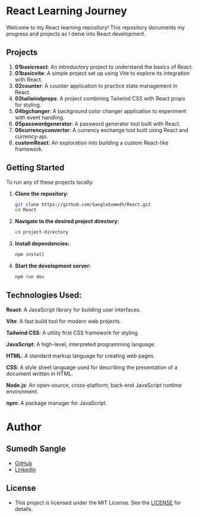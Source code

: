 # React Learning Journey

Welcome to my React learning repository! This repository documents my progress and projects as I delve into React development.

## Projects

1. **01basicreact**: An introductory project to understand the basics of React.
2. **01basicvite**: A simple project set up using Vite to explore its integration with React.
3. **02counter**: A counter application to practice state management in React.
4. **03tailwindprops**: A project combining Tailwind CSS with React props for styling.
5. **04bgchanger**: A background color changer application to experiment with event handling.
6. **05passwordgenerator**: A password generator tool built with React.
7. **06currencyconverter**: A currency exchange tool built using React and currency-api.
8. **customReact**: An exploration into building a custom React-like framework.

## Getting Started

To run any of these projects locally:

1. **Clone the repository**:

   ```bash
   git clone https://github.com/SangleSumedh/React.git
   cd React

   ```

2. **Navigate to the desired project directory:**
   ```bash
   cd project-directory
   ```
3. **Install dependencies:**
   ```bash
   npm install
   ```
4. **Start the development server:**
   ```bash
   npm run dev
   ```

## Technologies Used:

**React**: A JavaScript library for building user interfaces.

**Vite**: A fast build tool for modern web projects.

**Tailwind CSS**: A utility first CSS framework for styling.

**JavaScript**: A high-level, interpreted programming language.

**HTML**: A standard markup language for creating web pages.

**CSS**: A style sheet language used for describing the presentation of a document written in HTML.

**Node.js**: An open-source, cross-platform, back-end JavaScript runtime environment.

**npm**: A package manager for JavaScript.

# Author

## Sumedh Sangle

- [GitHub](https://github.com/SangleSumedh)
- [LinkedIn](https://linkedin.com/in/sumedhsangle)

## License

- This project is licensed under the MIT License. See the [LICENSE](./Licence.txt) for details.

